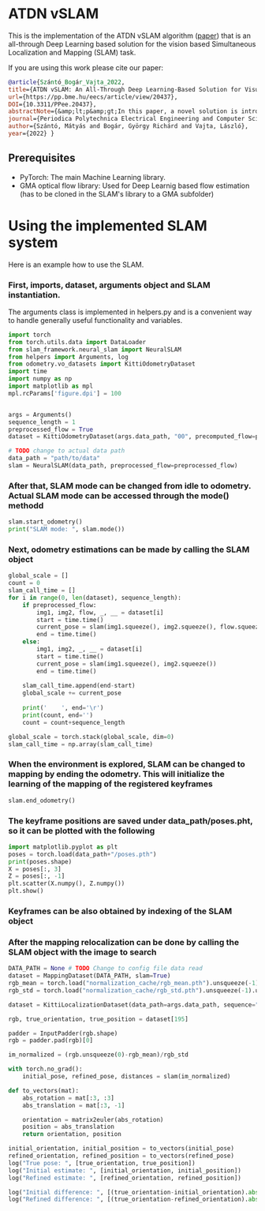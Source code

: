 # ATDN vSLAM
This is the implementation of the ATDN vSLAM algorithm ([paper](https://pp.bme.hu/eecs/article/view/20437)) that is an all-through Deep Learning based solution for the vision based Simultaneous Localization and Mapping (SLAM) task.

If you are using this work please cite our paper:
```bibtex
@article{Szántó_Bogár_Vajta_2022, 
title={ATDN vSLAM: An All-Through Deep Learning-Based Solution for Visual Simultaneous Localization and Mapping}, 
url={https://pp.bme.hu/eecs/article/view/20437}, 
DOI={10.3311/PPee.20437}, 
abstractNote={&amp;lt;p&amp;gt;In this paper, a novel solution is introduced for visual Simultaneous Localization and Mapping (vSLAM) that is built up of Deep Learning components. The proposed architecture is a highly modular framework in which each component offers state of the art results in their respective fields of vision-based Deep Learning solutions. The paper shows that with the synergic integration of these individual building blocks, a functioning and efficient all-through deep neural (ATDN) vSLAM system can be created. The Embedding Distance Loss function is introduced and using it the ATDN architecture is trained. The resulting system managed to achieve 4.4% translation and 0.0176 deg/m rotational error on a subset of the KITTI dataset. The proposed architecture can be used for efficient and low-latency autonomous driving (AD) aiding database creation as well as a basis for autonomous vehicle (AV) control.&amp;lt;/p&amp;gt;}, 
journal={Periodica Polytechnica Electrical Engineering and Computer Science}, 
author={Szántó, Mátyás and Bogár, György Richárd and Vajta, László}, 
year={2022} }
```

## Prerequisites
- PyTorch: The main Machine Learning library.
- GMA optical flow library: Used for Deep Learnig based flow estimation (has to be cloned in the SLAM's library to a GMA subfolder)

# Using the implemented SLAM system
Here is an example how to use the SLAM.
### First, imports, dataset, arguments object and SLAM instantiation.
The arguments class is implemented in helpers.py and is a convenient way to handle generally useful functionality and variables.

```python
import torch
from torch.utils.data import DataLoader
from slam_framework.neural_slam import NeuralSLAM
from helpers import Arguments, log
from odometry.vo_datasets import KittiOdometryDataset
import time
import numpy as np
import matplotlib as mpl
mpl.rcParams['figure.dpi'] = 100


args = Arguments()
sequence_length = 1
preprocessed_flow = True
dataset = KittiOdometryDataset(args.data_path, "00", precomputed_flow=preprocessed_flow, sequence_length=sequence_length)

# TODO change to actual data path
data_path = "path/to/data"
slam = NeuralSLAM(data_path, preprocessed_flow=preprocessed_flow)
```

### After that, SLAM mode can be changed from idle to odometry. Actual SLAM mode can be accessed through the mode() methodd

```python
slam.start_odometry()
print("SLAM mode: ", slam.mode())
```

### Next, odometry estimations can be made by calling the SLAM object

```python
global_scale = []
count = 0
slam_call_time = []
for i in range(0, len(dataset), sequence_length):
    if preprocessed_flow:
        img1, img2, flow, _, __ = dataset[i]
        start = time.time()
        current_pose = slam(img1.squeeze(), img2.squeeze(), flow.squeeze())
        end = time.time()
    else:
        img1, img2, _, __ = dataset[i]
        start = time.time()
        current_pose = slam(img1.squeeze(), img2.squeeze())
        end = time.time()
        
    slam_call_time.append(end-start)
    global_scale += current_pose
    
    print('    ', end='\r')
    print(count, end='')
    count = count+sequence_length

global_scale = torch.stack(global_scale, dim=0)
slam_call_time = np.array(slam_call_time)
```

### When the environment is explored, SLAM can be changed to mapping by ending the odometry. This will initialize the learning of the mapping of the registered keyframes

```python
slam.end_odometry()
```

### The keyframe positions are saved under data_path/poses.pht, so it can be plotted with the following

```python
import matplotlib.pyplot as plt
poses = torch.load(data_path+"/poses.pth")
print(poses.shape)
X = poses[:, 3]
Z = poses[:, -1]
plt.scatter(X.numpy(), Z.numpy())
plt.show()
```

### Keyframes can be also obtained by indexing of the SLAM object
### After the mapping relocalization can be done by calling the SLAM object with the image to search

```python
DATA_PATH = None # TODO Change to config file data read
dataset = MappingDataset(DATA_PATH, slam=True)
rgb_mean = torch.load("normalization_cache/rgb_mean.pth").unsqueeze(-1).unsqueeze(-1).unsqueeze(0)
rgb_std = torch.load("normalization_cache/rgb_std.pth").unsqueeze(-1).unsqueeze(-1).unsqueeze(0)

dataset = KittiLocalizationDataset(data_path=args.data_path, sequence="00")

rgb, true_orientation, true_position = dataset[195]

padder = InputPadder(rgb.shape)
rgb = padder.pad(rgb)[0]

im_normalized = (rgb.unsqueeze(0)-rgb_mean)/rgb_std

with torch.no_grad():
    initial_pose, refined_pose, distances = slam(im_normalized)

def to_vectors(mat):
    abs_rotation = mat[:3, :3]
    abs_translation = mat[:3, -1]

    orientation = matrix2euler(abs_rotation)
    position = abs_translation
    return orientation, position

initial_orientation, initial_position = to_vectors(initial_pose)
refined_orientation, refined_position = to_vectors(refined_pose)
log("True pose: ", [true_orientation, true_position])
log("Initial estimate: ", [initial_orientation, initial_position])
log("Refined estimate: ", [refined_orientation, refined_position])

log("Initial difference: ", [(true_orientation-initial_orientation).abs().sum(), (true_position-initial_position).abs().sum()])
log("Refined difference: ", [(true_orientation-refined_orientation).abs().sum(), (true_position-refined_position).abs().sum()])
```